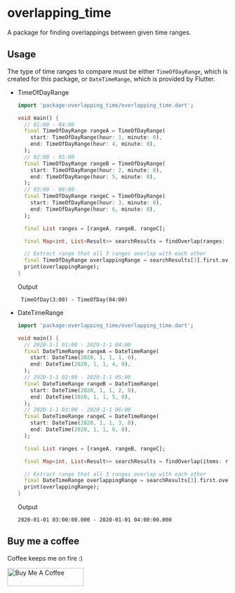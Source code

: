 # overlapping_time
A package for finding overlappings between given time ranges.


## Usage
The type of time ranges to compare must be either `TimeOfDayRange`, which is created for this package, or `DateTimeRange`, which is provided by Flutter.

- TimeOfDayRange
  ```dart
  import 'package:overlapping_time/overlapping_time.dart';

  void main() {
    // 01:00 - 04:00
    final TimeOfDayRange rangeA = TimeOfDayRange(
      start: TimeOfDayRange(hour: 1, minute: 0),
      end: TimeOfDayRange(hour: 4, minute: 0),
    );
    // 02:00 - 05:00
    final TimeOfDayRange rangeB = TimeOfDayRange(
      start: TimeOfDayRange(hour: 2, minute: 0),
      end: TimeOfDayRange(hour: 5, minute: 0),
    );
    // 03:00 - 06:00
    final TimeOfDayRange rangeC = TimeOfDayRange(
      start: TimeOfDayRange(hour: 3, minute: 0),
      end: TimeOfDayRange(hour: 6, minute: 0),
    );

    final List ranges = [rangeA, rangeB, rangeC];

    final Map<int, List<Result>> searchResults = findOverlap(ranges: ranges);

    // Extract range that all 3 ranges overlap with each other
    final TimeOfDayRange overlappingRange = searchResults[3].first.overlappingRange;
    print(overlappingRange);
  }
  ```
  Output
  ```
   TimeOfDay(3:00) - TimeOfDay(04:00)
  ```
  

- DateTimeRange
  ```dart
  import 'package:overlapping_time/overlapping_time.dart';

  void main() {
    // 2020-1-1 01:00 - 2020-1-1 04:00
    final DateTimeRange rangeA = DateTimeRange(
      start: DateTime(2020, 1, 1, 1, 0),
      end: DateTime(2020, 1, 1, 4, 0),
    );
    // 2020-1-1 02:00 - 2020-1-1 05:00
    final DateTimeRange rangeB = DateTimeRange(
      start: DateTime(2020, 1, 1, 2, 0),
      end: DateTime(2020, 1, 1, 5, 0),
    );
    // 2020-1-1 03:00 - 2020-1-1 06:00
    final DateTimeRange rangeC = DateTimeRange(
      start: DateTime(2020, 1, 1, 3, 0),
      end: DateTime(2020, 1, 1, 6, 0),
    );

    final List ranges = [rangeA, rangeB, rangeC];

    final Map<int, List<Result>> searchResults = findOverlap(items: ranges);

    // Extract range that all 3 ranges overlap with each other
    final DateTimeRange overlappingRange = searchResults[3].first.overlappingRange;
    print(overlappingRange);
  }
  ```
  Output
  ```
  2020-01-01 03:00:00.000 - 2020-01-01 04:00:00.000
  ```


## Buy me a coffee
Coffee keeps me on fire :)

<a href="https://www.buymeacoffee.com/littleforest" target="_blank"><img src="https://cdn.buymeacoffee.com/buttons/default-orange.png" alt="Buy Me A Coffee" height="41" width="174"></a>
